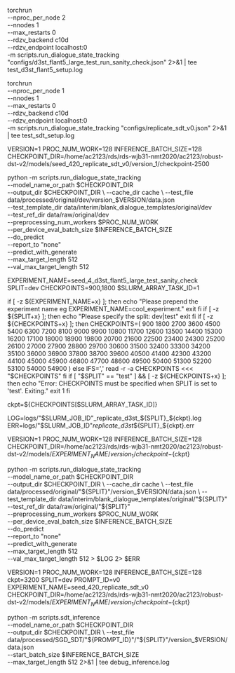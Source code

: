 torchrun \
  --nproc_per_node 2 \
  --nnodes 1 \
  --max_restarts 0 \
  --rdzv_backend c10d \
  --rdzv_endpoint localhost:0 \
  -m scripts.run_dialogue_state_tracking "configs/d3st_flant5_large_test_run_sanity_check.json" 2>&1 | tee test_d3st_flant5_setup.log

torchrun \
  --nproc_per_node 1 \
  --nnodes 1 \
  --max_restarts 0 \
  --rdzv_backend c10d \
  --rdzv_endpoint localhost:0 \
  -m scripts.run_dialogue_state_tracking "configs/replicate_sdt_v0.json" 2>&1 | tee test_sdt_setup.log




VERSION=1
PROC_NUM_WORK=128
INFERENCE_BATCH_SIZE=128 
CHECKPOINT_DIR=/home/ac2123/rds/rds-wjb31-nmt2020/ac2123/robust-dst-v2/models/seed_420_replicate_sdt_v0/version_1/checkpoint-2500


python -m scripts.run_dialogue_state_tracking \
  --model_name_or_path $CHECKPOINT_DIR \
  --output_dir $CHECKPOINT_DIR \
  --cache_dir cache \
  --test_file data/processed/original/dev/version_$VERSION/data.json \
  --test_template_dir data/interim/blank_dialogue_templates/original/dev \
  --test_ref_dir data/raw/original/dev \
  --preprocessing_num_workers $PROC_NUM_WORK \
  --per_device_eval_batch_size $INFERENCE_BATCH_SIZE \
  --do_predict \
  --report_to "none"\
  --predict_with_generate \
  --max_target_length 512 \
  --val_max_target_length 512



EXPERIMENT_NAME=seed_4_d3st_flant5_large_test_sanity_check 
SPLIT=dev 
CHECKPOINTS=900,1800
$SLURM_ARRAY_TASK_ID=1

if [ -z ${EXPERIMENT_NAME+x} ]; then
  echo "Please prepend the experiment name eg EXPERIMENT_NAME=cool_experiment."
  exit
fi
if [ -z ${SPLIT+x} ]; then
  echo "Please specify the split: dev|test"
  exit
fi
if [ -z ${CHECKPOINTS+x} ]; then
  CHECKPOINTS=(
    900 1800 2700 3600 4500 5400 6300 7200 8100 9000 9900 10800 11700 12600 13500 14400 15300 16200 17100 18000 18900 19800 20700 21600 22500 23400 24300 25200 26100 27000 27900 28800 29700 30600 31500 32400 33300 34200 35100 36000 36900 37800 38700 39600 40500 41400 42300 43200 44100 45000 45900 46800 47700 48600 49500 50400 51300 52200 53100 54000 54900
  )
else
  IFS=',' read -r -a CHECKPOINTS <<< "$CHECKPOINTS"
fi
if [ "$SPLIT" == "test" ] && [ -z ${CHECKPOINTS+x} ]; then
  echo "Error: CHECKPOINTS must be specified when SPLIT is set to 'test'. Exiting."
  exit 1
fi

ckpt=${CHECKPOINTS[$SLURM_ARRAY_TASK_ID]}


LOG=logs/"$SLURM_JOB_ID"_replicate_d3st_${SPLIT}_${ckpt}.log
ERR=logs/"$SLURM_JOB_ID"_replicate_d3st_${SPLIT}_${ckpt}.err

VERSION=1
PROC_NUM_WORK=128
INFERENCE_BATCH_SIZE=128
CHECKPOINT_DIR=/home/ac2123/rds/rds-wjb31-nmt2020/ac2123/robust-dst-v2/models/${EXPERIMENT_NAME}/version_1/checkpoint-${ckpt}

python -m scripts.run_dialogue_state_tracking \
  --model_name_or_path $CHECKPOINT_DIR \
  --output_dir $CHECKPOINT_DIR \
  --cache_dir cache \
  --test_file data/processed/original/"${SPLIT}"/version_$VERSION/data.json \
  --test_template_dir data/interim/blank_dialogue_templates/original/"${SPLIT}" \
  --test_ref_dir data/raw/original/"${SPLIT}" \
  --preprocessing_num_workers $PROC_NUM_WORK \
  --per_device_eval_batch_size $INFERENCE_BATCH_SIZE \
  --do_predict \
  --report_to "none"\
  --predict_with_generate \
  --max_target_length 512 \
  --val_max_target_length 512 > $LOG 2> $ERR


VERSION=1
PROC_NUM_WORK=128
INFERENCE_BATCH_SIZE=128
ckpt=3200
SPLIT=dev
PROMPT_ID=v0
EXPERIMENT_NAME=seed_420_replicate_sdt_v0
CHECKPOINT_DIR=/home/ac2123/rds/rds-wjb31-nmt2020/ac2123/robust-dst-v2/models/${EXPERIMENT_NAME}/version_1/checkpoint-${ckpt}

python -m scripts.sdt_inference \
  --model_name_or_path $CHECKPOINT_DIR \
  --output_dir $CHECKPOINT_DIR \
  --test_file data/processed/SGD_SDT/"${PROMPT_ID}"/"${SPLIT}"/version_$VERSION/data.json \
  --start_batch_size $INFERENCE_BATCH_SIZE \
  --max_target_length 512 2>&1 | tee debug_inference.log
